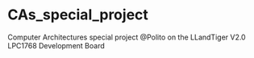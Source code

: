 # CAs_special_project
Computer Architectures special project @Polito on the LLandTiger V2.0 LPC1768 Development Board

